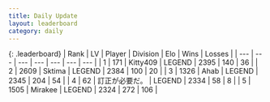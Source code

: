 ```yaml
---
title: Daily Update
layout: leaderboard
category: daily
---
```


{: .leaderboard}
| Rank | LV | Player | Division | Elo | Wins | Losses |
| --- | --- | --- | --- | --- | --- | --- |
| <span data-change="1">1</span> | 171 | <span title="ID: 459203">Kitty409</span> | LEGEND | <span data-change="21">2395</span> | <span data-change="7">140</span> | <span data-change="1">36</span> |
| <span data-change="-1">2</span> | 2609 | <span title="ID: 353063">Sktima</span> | LEGEND | <span data-change="0">2384</span> | <span data-change="0">100</span> | <span data-change="0">20</span> |
| <span data-change="0">3</span> | 1326 | <span title="ID: 402846">Ahab</span> | LEGEND | <span data-change="-22">2345</span> | <span data-change="31">204</span> | <span data-change="10">54</span> |
| <span data-change="1">4</span> | 62 | <span title="ID: 754604">訂正が必要だ。</span> | LEGEND | <span data-change="6">2334</span> | <span data-change="1">58</span> | <span data-change="0">8</span> |
| <span data-change="-1">5</span> | 1505 | <span title="ID: 416373">Mirakee</span> | LEGEND | <span data-change="-31">2324</span> | <span data-change="11">272</span> | <span data-change="6">106</span> |